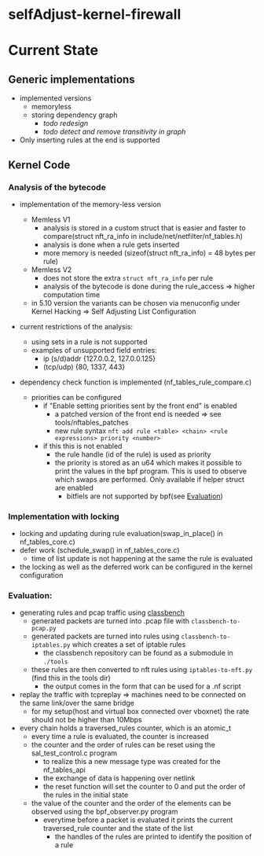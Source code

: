 # selfAdjust-kernel-firewall
# Current State
## Generic implementations
- implemented versions
    - memoryless
    - storing dependency graph
      - *todo redesign* 
      - *todo detect and remove transitivity in graph*
- Only inserting rules at the end is supported

## Kernel Code
### Analysis of the bytecode
- implementation of the memory-less version
  - Memless V1
    - analysis is stored in a custom struct that is easier and faster to compare(struct nft_ra_info in include/net/netfilter/nf_tables.h)
    - analysis is done when a rule gets inserted
    - more memory is needed (sizeof(struct nft_ra_info) = 48 bytes per rule)
  - Memless V2
    - does not store the extra `struct nft_ra_info` per rule
    - analysis of the bytecode is done during the rule_access => higher computation time
  - in 5.10 version the variants can be chosen via menuconfig under Kernel Hacking => Self Adjusting List Configuration
  
- current restrictions of the analysis:
  - using sets in a rule is not supported
  - examples of unsupported field entries:
      - ip (s/d)addr {127.0.0.2, 127.0.0.125}
      - (tcp/udp) {80, 1337, 443}
    
- dependency check function is implemented (nf_tables_rule_compare.c)
  - priorities can be configured 
    - if "Enable setting priorities sent by the front end" is enabled
      - a patched version of the front end is needed => see tools/nftables_patches
      - new rule syntax `nft add rule <table> <chain> <rule expressions> priority <number>`
    - if this this is not enabled
      - the rule handle (id of the rule) is used as priority
      - the priority is stored as an u64 which makes it possible to print the values in the bpf program. This is used to observe which swaps are performed. Only available if helper struct are enabled
        - bitfiels are not supported by bpf(see [Evaluation](#evaluation))

### Implementation with locking
- locking and updating during rule evaluation(swap_in_place() in nf_tables_core.c)
- defer work (schedule_swap() in nf_tables_core.c)
    - time of list update is not happening at the same the rule is evaluated
- the locking as well as the deferred work can be configured in the kernel configuration

### Evaluation:
- generating rules and pcap traffic using [classbench](https://github.com/sebymiano/classbench-generators)
  - generated packets are turned into .pcap file with `classbench-to-pcap.py`
  - generated packets are turned into rules using `classbench-to-iptables.py` which creates a set of iptable rules
    - the classbench repository can be found as a submodule in `./tools`
  - these rules are then converted to nft rules using `iptables-to-nft.py` (find this in the tools dir)
    - the output comes in the form that can be used for a .nf script
- replay the traffic with tcpreplay => machines need to be connected on the same link/over the same bridge
  - for my setup(host and virtual box connected over vboxnet) the rate should not be higher than 10Mbps
- every chain holds a traversed_rules counter, which is an atomic_t
  - every time a rule is evaluated, the counter is increased
  - the counter and the order of rules can be reset using the sal_test_control.c program
    - to realize this a new message type was created for the nf_tables_api
    - the exchange of data is happening over netlink
    - the reset function will set the counter to 0 and put the order of the rules in the initial state
  - the value of the counter and the order of the elements can be observed using the bpf_observer.py program
    - everytime before a packet is evaluated it prints the current traversed_rule counter and the state of the list
      - the handles of the rules are printed to identify the position of a rule
